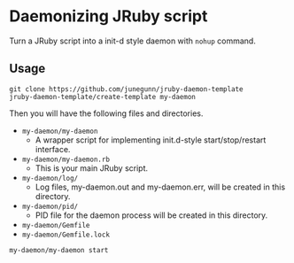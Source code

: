 Daemonizing JRuby script
========================

Turn a JRuby script into a init-d style daemon with `nohup` command.

Usage
-----

```
git clone https://github.com/junegunn/jruby-daemon-template
jruby-daemon-template/create-template my-daemon
```

Then you will have the following files and directories.

- `my-daemon/my-daemon`
  - A wrapper script for implementing init.d-style start/stop/restart interface.
- `my-daemon/my-daemon.rb`
  - This is your main JRuby script.
- `my-daemon/log/`
  - Log files, my-daemon.out and my-daemon.err, will be created in this directory.
- `my-daemon/pid/`
  - PID file for the daemon process will be created in this directory.
- `my-daemon/Gemfile`
- `my-daemon/Gemfile.lock`

```
my-daemon/my-daemon start
```

